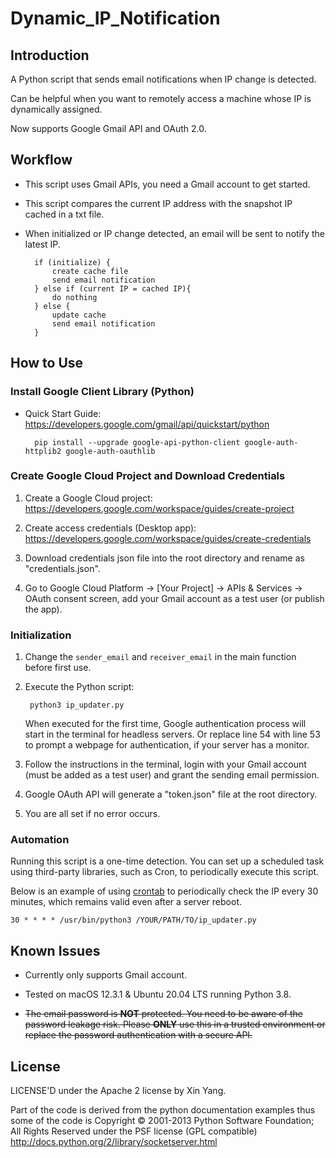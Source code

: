 # Dynamic_IP_Notification

## Introduction

 A Python script that sends email notifications when IP change is detected.

Can be helpful when you want to remotely access a machine whose IP is dynamically assigned.

Now supports Google Gmail API and OAuth 2.0.

## Workflow

- This script uses Gmail APIs, you need a Gmail account to get started.

- This script compares the current IP address with the snapshot IP cached in a txt file.  

- When initialized or IP change detected, an email will be sent to notify the latest IP.

        if (initialize) {
            create cache file
            send email notification
        } else if (current IP = cached IP){
            do nothing
        } else {
            update cache
            send email notification
        }


## How to Use

### Install Google Client Library (Python)
- Quick Start Guide: https://developers.google.com/gmail/api/quickstart/python

        pip install --upgrade google-api-python-client google-auth-httplib2 google-auth-oauthlib

### Create Google Cloud Project and Download Credentials
1. Create a Google Cloud project: https://developers.google.com/workspace/guides/create-project

2. Create access credentials (Desktop app): https://developers.google.com/workspace/guides/create-credentials

3. Download credentials json file into the root directory and rename as "credentials.json".

4. Go to Google Cloud Platform -> [Your Project] -> APIs & Services -> OAuth consent screen, add your Gmail account as a test user (or publish the app).

### Initialization

1. Change the `sender_email` and `receiver_email` in the main function before first use.

2. Execute the Python script:

        python3 ip_updater.py
    
    When executed for the first time, Google authentication process will start in the terminal for headless servers. 
    Or replace line 54 with line 53 to prompt a webpage for authentication, if your server has a monitor. 
    
3. Follow the instructions in the terminal, login with your Gmail account (must be added as a test user) and grant the sending email permission.

4. Google OAuth API will generate a "token.json" file at the root directory.

5. You are all set if no error occurs.

### Automation
Running this script is a one-time detection. 
You can set up a scheduled task using third-party libraries, such as Cron, to periodically execute this script.

Below is an example of using [crontab](https://man7.org/linux/man-pages/man5/crontab.5.html) to periodically check the IP every 30 minutes, which remains valid even after a server reboot.

    30 * * * * /usr/bin/python3 /YOUR/PATH/TO/ip_updater.py


## Known Issues

- Currently only supports Gmail account.
- Tested on macOS 12.3.1 & Ubuntu 20.04 LTS running Python 3.8.

- ~~The email password is **NOT** protected. You need to be aware of the password leakage risk. Please **ONLY** use this in a trusted environment or replace the password authentication with a secure API.~~


## License

LICENSE'D under the Apache 2 license by Xin Yang.

Part of the code is derived from the python documentation examples thus some of the code is Copyright © 2001-2013 Python Software Foundation; All Rights Reserved under the PSF license (GPL compatible) http://docs.python.org/2/library/socketserver.html
